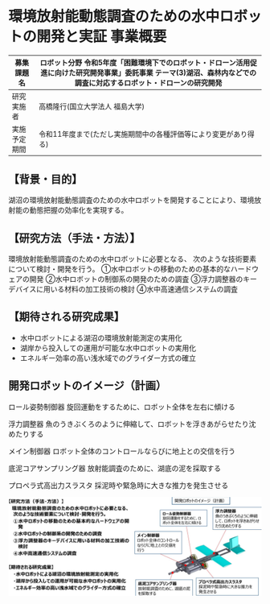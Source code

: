 # 環境放射能動態調査のための水中ロボットの開発と実証 事業概要

| 募集課題名 | ロボット分野 令和5年度「困難環境下でのロボット・ドローン活用促進に向けた研究開発事業」委託事業 テーマ(3)湖沼、森林内などでの調査に対応するロボット・ドローンの研究開発 |
|--------------|------------------------------------------------------------------------------------------------------------------------------------------|
| 研究実施者 | 高橋隆行(国立大学法人 福島大学) |
| 実施予定期間 | 令和11年度まで(ただし実施期間中の各種評価等により変更があり得る) |

## 【背景・目的】

湖沼の環境放射能動態調査のための水中ロボットを開発することにより、環境放射能の動態把握の効率化を実現する。

## 【研究方法（手法・方法）】

環境放射能動態調査のための水中ロボットに必要となる、
次のような技術要素について検討・開発を行う。
①水中ロボットの移動のための基本的なハードウェアの開発
②水中ロボットの制御系の開発のための調査
③浮力調整器のキーデバイスに用いる材料の加工技術の検討
④水中高速通信システムの調査

## 【期待される研究成果】

- 水中ロボットによる湖沼の環境放射能測定の実用化
- 湖岸から投入しての運用が可能な水中ロボットの実用化
- エネルギー効率の高い浅水域でのグライダー方式の確立

## 開発ロボットのイメージ（計画）

ロール姿勢制御器
旋回運動をするために、ロボット全体を左右に傾ける

浮力調整器
魚のうきぶくろのように伸縮して、ロボットを浮きあがらせたり沈めたりする

メイン制御器
ロボット全体のコントロールならびに地上との交信を行う

底泥コアサンプリング器
放射能調査のために、湖底の泥を採取する

プロペラ式高出力スラスタ
採泥時や緊急時に大きな推力を発生させる

![](_page_0_Figure_6.jpeg)
